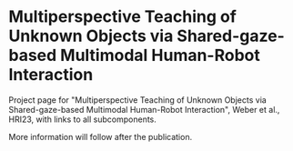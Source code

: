# Multiperspective Teaching of Unknown Objects via Shared-gaze-based Multimodal Human-Robot Interaction

Project page for "Multiperspective Teaching of Unknown Objects via Shared-gaze-based Multimodal Human-Robot Interaction", Weber et al., HRI23, with links to all subcomponents.

More information will follow after the publication.
